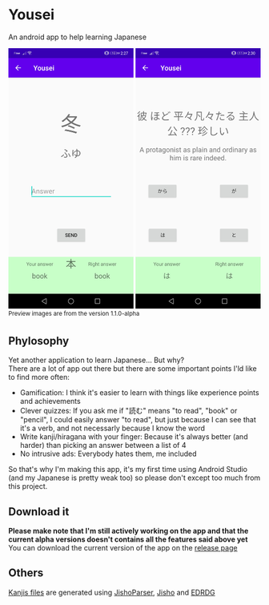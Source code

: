 # Yousei
An android app to help learning Japanese

<img src="preview/01.jpg" width="250" alt="Preview 01"/> <img src="preview/02.jpg" width="250" alt="Preview 02"/><br/>
<sup>Preview images are from the version 1.1.0-alpha</sup>

## Phylosophy
Yet another application to learn Japanese... But why?<br/>
There are a lot of app out there but there are some important points I'ld like to find more often:
 - Gamification: I think it's easier to learn with things like experience points and achievements
 - Clever quizzes: If you ask me if "読む" means "to read", "book" or "pencil", I could easily answer "to read", but just because I can see that it's a verb, and not necessarly because I know the word
 - Write kanji/hiragana with your finger: Because it's always better (and harder) than picking an answer between a list of 4
 - No intrusive ads: Everybody hates them, me included
 
So that's why I'm making this app, it's my first time using Android Studio (and my Japanese is pretty weak too) so please don't except too much from this project.

## Download it
**Please make note that I'm still actively working on the app and that the current alpha versions doesn't contains all the features said above yet**<br/>
You can download the current version of the app on the [release page](https://github.com/Xwilarg/Yousei/releases)

## Others
[Kanjis files](app/src/main/res/raw) are generated using [JishoParser](https://github.com/Xwilarg/JishoParser), [Jisho](https://jisho.org/) and [EDRDG](https://www.edrdg.org/)
